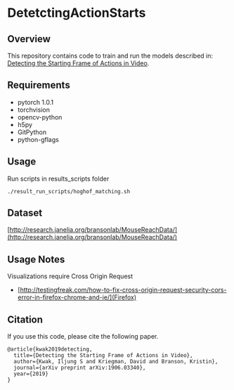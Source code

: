# DetetctingActionStarts
## Overview
This repository contains code to train and run the models described in: [Detecting the Starting Frame of Actions in Video](https://arxiv.org/abs/1906.03340).

## Requirements
* pytorch 1.0.1
* torchvision
* opencv-python
* h5py
* GitPython
* python-gflags

## Usage
Run scripts in results_scripts folder
```
./result_run_scripts/hoghof_matching.sh
```

## Dataset
[http://research.janelia.org/bransonlab/MouseReachData/](http://research.janelia.org/bransonlab/MouseReachData/)


## Usage Notes
Visualizations require Cross Origin Request 
* [http://testingfreak.com/how-to-fix-cross-origin-request-security-cors-error-in-firefox-chrome-and-ie/](Firefox)

## Citation
If you use this code, please cite the following paper.
```
@article{kwak2019detecting,
  title={Detecting the Starting Frame of Actions in Video},
  author={Kwak, Iljung S and Kriegman, David and Branson, Kristin},
  journal={arXiv preprint arXiv:1906.03340},
  year={2019}
}
```
